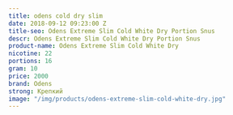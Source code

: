 ```yaml
---
title: odens cold dry slim
date: 2018-09-12 09:23:00 Z
title-seo: Odens Extreme Slim Cold White Dry Portion Snus
descr: Odens Extreme Slim Cold White Dry Portion Snus
product-name: Odens Extreme Slim Cold White Dry
nicotine: 22
portions: 16
gram: 10
price: 2000
brand: Odens
strong: Крепкий
image: "/img/products/odens-extreme-slim-cold-white-dry.jpg"
---
```


